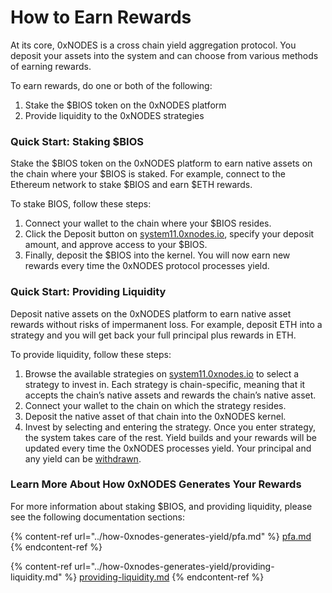 # How to Earn Rewards

At its core, 0xNODES is a cross chain yield aggregation protocol. You deposit your assets into the system and can choose from various methods of earning rewards.

To earn rewards, do one or both of the following:

1. Stake the $BIOS token on the 0xNODES platform
2. Provide liquidity to the 0xNODES strategies

### Quick Start: Staking $BIOS

Stake the $BIOS token on the 0xNODES platform to earn native assets on the chain where your $BIOS is staked. For example, connect to the Ethereum network to stake $BIOS and earn $ETH rewards.

To stake BIOS, follow these steps:

1. Connect your wallet to the chain where your $BIOS resides.
2. Click the Deposit button on [system11.0xnodes.io](https://system11.0xnodes.io), specify your deposit amount, and approve access to your $BIOS.&#x20;
3. Finally, deposit the $BIOS into the kernel. You will now earn new rewards every time the 0xNODES protocol processes yield.&#x20;

### Quick Start: Providing Liquidity

Deposit native assets on the 0xNODES platform to earn native asset rewards without risks of impermanent loss. For example, deposit ETH into a strategy and you will get back your full principal plus rewards in ETH.

To provide liquidity, follow these steps:

1. Browse the available strategies on [system11.0xnodes.io](https://system11.0xnodes.io) to select a strategy to invest in. Each strategy is chain-specific, meaning that it accepts the chain’s native assets and rewards the chain’s native asset.
2. Connect your wallet to the chain on which the strategy resides.
3. Deposit the native asset of that chain into the 0xNODES kernel.
4. Invest by selecting and entering the strategy. Once you enter strategy, the system takes care of the rest. Yield builds and your rewards will be updated every time the 0xNODES processes yield. Your principal and any yield can be [withdrawn](how-to-withdraw-funds.md).

### Learn More About How 0xNODES Generates Your Rewards

For more information about staking $BIOS, and providing liquidity, please see the following documentation sections:

{% content-ref url="../how-0xnodes-generates-yield/pfa.md" %}
[pfa.md](../how-0xnodes-generates-yield/pfa.md)
{% endcontent-ref %}

{% content-ref url="../how-0xnodes-generates-yield/providing-liquidity.md" %}
[providing-liquidity.md](../how-0xnodes-generates-yield/providing-liquidity.md)
{% endcontent-ref %}
